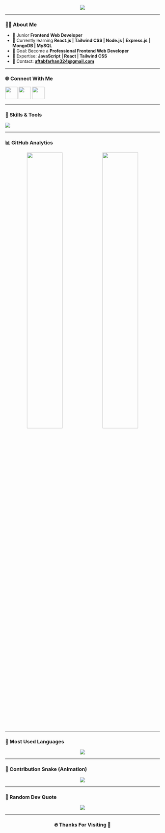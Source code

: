<!-- Banner / Header -->
<p align="center">
  <img src="https://readme-typing-svg.demolab.com?font=Fira+Code&weight=600&size=28&pause=1000&color=3BC3FF&center=true&vCenter=true&width=600&lines=Hi+👋%2C+I'm+Aftab+Farhan;Junior+Frontend+Web+Developer;Learning+React+Tailwind+Node.js;Welcome+To+My+GitHub+Profile+💙" />
</p>



---

### 👨‍💻 About Me  
- 🚀 Junior **Frontend Web Developer**
- 🌱 Currently learning **React.js | Tailwind CSS | Node.js | Express.js | MongoDB | MySQL**
- 🎯 Goal: Become a **Professional Frontend Web Developer**
- 💬 Expertise: **JavaScript | React | Tailwind CSS**
- 📧 Contact: **aftabfarhan324@gmail.com**


---

### 🌐 Connect With Me  
<p align="left">
<a href="https://facebook.com/" target="_blank"><img width="40px" src="https://skillicons.dev/icons?i=facebook" /></a>
<a href="https://linkedin.com/" target="_blank"><img width="40px" src="https://skillicons.dev/icons?i=linkedin" /></a>
<a href="mailto:aftabfarhan324@gmail.com"><img width="40px" src="https://skillicons.dev/icons?i=gmail" /></a>
</p>

---

### 🧠 Skills & Tools  
<p>
<img src="https://skillicons.dev/icons?i=html,css,js,react,tailwind,nodejs,express,mongodb,mysql,git,github,vscode,postman,figma" />
</p>

---

### 📊 GitHub Analytics  
<p align="center">
  <img width="48%" src="https://github-readme-stats.vercel.app/api?username=aftabfarhanarko&show_icons=true&theme=tokyonight&hide_border=true" />
  <img width="48%" src="https://github-readme-streak-stats.herokuapp.com/?user=aftabfarhanarko&theme=tokyonight&hide_border=true" />
</p>

---

### 🚀 Most Used Languages  
<p align="center">
  <img src="https://github-readme-stats.vercel.app/api/top-langs/?username=aftabfarhanarko&layout=compact&theme=tokyonight&hide_border=true" />
</p>

---

### 🐍 Contribution Snake (Animation)  
<p align="center">
  <img src="https://github.com/aftabfarhanarko/aftabfarhanarko/blob/output/github-contribution-grid-snake.svg" />
</p>

---

### 💫 Random Dev Quote  
<p align="center">
  <img src="https://quotes-github-readme.vercel.app/api?type=horizontal&theme=radical" />
</p>

---

<h3 align="center">🔥 Thanks For Visiting 💙</h3>
